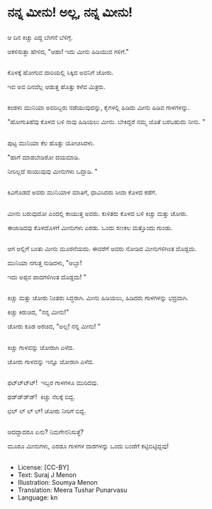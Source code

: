 # ನನ್ನ ಮೀನು! ಅಲ್ಲ, ನನ್ನ ಮೀನು!

##
ಆ ದಿನ ಕಿಚ್ಚು ಎದ್ದ ಬೇಗನೆ ಬೆಳಿಗ್ಗೆ. 

ಆಕಳಿಸುತ್ತಾ ಹೇಳಿದ, "ಆಹಾ! ಇದು ಮೀನು ಹಿಡಿಯುವ ಗಳಿಗೆ." 

##
ಕೊಳಕ್ಕೆ ಹೋಗುವ ದಾರಿಯಲ್ಲಿ ಸಿಕ್ಕಿದ ಅವನಿಗೆ ಚೋರು. 

ಇವ ಅವ ದಿನವೆಲ್ಲ ಆಡುತ್ತ ಹೊತ್ತು ಕಳೆವ ಮಿತ್ರರು. 

##
ಕಂಡಳು ಮುನಿಯಾ ಅವರಿಬ್ಬರು ನಡೆಯುವುದನ್ನು, ಕೈಗಳಲ್ಲಿ ಹಿಡಿದು ಮೀನು ಹಿಡಿವ ಗಾಳಗಳನ್ನು. 

"ಹೋಗುತಿಹೆವು ಕೊಳದ ಬಳಿ ನಾವು ಹಿಡಿಯಲು ಮೀನು. ಬೇಕಿದ್ದರೆ ನಮ್ಮ ಜೊತೆ ಬರಬಹುದು ನೀನು. "

##
ಪುಟ್ಟ ಮುನಿಯಾ ಕೆಲ ಹೊತ್ತು ಯೋಚಿಸಿದಳು. 

"ಹಾಗೆ ಮಾಡಬೇಡಿರೋ ದಯಮಾಡಿ. 

ನೀರಿಲ್ಲದೆ ಸಾಯುವುವು ಮೀನುಗಳು ಒದ್ದಾಡಿ. "

##
ಕಿವಿಗೊಡದೆ ಅವರು ಮುನಿಯಾಳ ಮಾತಿಗೆ, ಧಾವಿಸಿದರು ಸೀದಾ ಕೊಳದ ಕಡೆಗೆ. 

##
ಮೀನು ಬರುವುದೋ ಎಂದಲ್ಲಿ ಕಾಯುತ್ತ ಅವರು. ಕುಳಿತರು ಕೊಳದ ಬಳಿ ಕಿಚ್ಚು ಮತ್ತು ಚೋರು. 

ಈಜಾಡಿದವು ಕೊಳದೊಳಗೆ ಮೀನುಗಳು ಎರಡು. ಒಂದು ಸಣಕಲ ಮತ್ತೊಂದು ಗುಂಡು. 

##
ಆಗ ಅಲ್ಲಿಗೆ ಬಂತು ಮೀನು ಮೂರನೆಯದು. ಈವರೆಗೆ ಅವರು ನೋಡಿದ ಮೀನುಗಳಿಗಿಂತ ದೊಡ್ಡದು. 

ಮುನಿಯಾ ನಗುತ್ತ ನುಡಿದಳು, "ಅಬ್ಬಾ! 

ಇದು ಅಪ್ಪನ ಪಾದಗಳಿಗಿಂತ ದೊಡ್ಡದು! "

##
ಕಿಚ್ಚು ಮತ್ತು ಚೋರು ನಿಂತರು ಸಿದ್ಧರಾಗಿ. ಮೀನು ಹಿಡಿಯಲು, ಹಿಡಿದರು ಗಾಳಗಳನ್ನು ಭದ್ರವಾಗಿ. 

ಕಿಚ್ಚು ಕಿರುಚಿದ, "ನನ್ನ ಮೀನು!" 

ಚೋರು ಕೂಡ ಅರಚಿದ, "ಅಲ್ಲ! ನನ್ನ ಮೀನು! "

##
ಕಿಚ್ಚು ಗಾಳವನ್ನು ಜೋರಾಗಿ ಎಳೆದ. 

ಚೋರು ಗಾಳವನ್ನು ಇನ್ನೂ ಜೋರಾಗಿ ಎಳೆದ. 

##
ಫಟ್‌ಟ್‌ಟ್‌ಟ್!  ಇಬ್ಬರ ಗಾಳಗಳೂ ಮುರಿದವು.  

ಥಡ್‌ಡ್‌ಡ್‌ಡ್!  ಕಿಚ್ಚು ನೆಲಕ್ಕೆ ಬಿದ್ದ.  

ಛಲ್ ಲ್ ಲ್ ಲ್! ಚೋರು ನೀರಿಗೆ ಬಿದ್ದ. 

##
ಆದದ್ದಾದರೂ ಏನು? ನಿಮಗೇನನಿಸುತ್ತೆ? 

ಮೂರೂ ಮೀನುಗಳು, ಎರಡೂ ಗಾಳಗಳ ದಾರಗಳನ್ನು ಒಂದು ಬಂಡೆಗೆ ಕಟ್ಟಿಬಿಟ್ಟಿದ್ದವು! 

##
* License: [CC-BY]
* Text: Suraj J Menon
* Illustration: Soumya Menon
* Translation: Meera Tushar Punarvasu
* Language: kn
